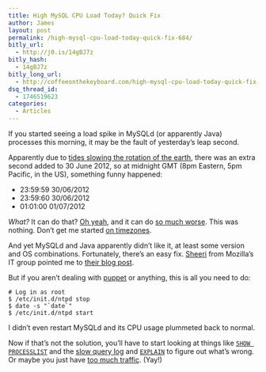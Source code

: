 ```yaml
---
title: High MySQL CPU Load Today? Quick Fix
author: James
layout: post
permalink: /high-mysql-cpu-load-today-quick-fix-684/
bitly_url:
  - http://j0.is/14gBJ7z
bitly_hash:
  - 14gBJ7z
bitly_long_url:
  - http://coffeeonthekeyboard.com/high-mysql-cpu-load-today-quick-fix-684/
dsq_thread_id:
  - 1746519623
categories:
  - Articles
---
```

If you started seeing a load spike in MySQLd (or apparently Java) processes this morning, it may be the fault of yesterday&#8217;s leap second.

Apparently due to [tides slowing the rotation of the earth][1], there was an extra second added to 30 June 2012, so at midnight GMT (8pm Eastern, 5pm Pacific, in the US), something funny happened:

  * 23:59:59 30/06/2012
  * 23:59:60 30/06/2012
  * 01:01:00 01/07/2012

*What?* It can do that? [Oh yeah][2], and it can do [so much worse][3]. This was nothing. Don&#8217;t get me started [on timezones][4].

And yet MySQLd and Java apparently didn&#8217;t like it, at least some version and OS combinations. Fortunately, there&#8217;s an easy fix. [Sheeri][5] from Mozilla&#8217;s IT group pointed me to [their blog post][6].

But if you aren&#8217;t dealing with [puppet][7] or anything, this is all you need to do:

    # Log in as root
    $ /etc/init.d/ntpd stop
    $ date -s "`date`"
    $ /etc/init.d/ntpd start
    

I didn&#8217;t even restart MySQLd and its CPU usage plummeted back to normal.

Now if that&#8217;s not the solution, you&#8217;ll have to start looking at things like [`SHOW PROCESSLIST`][8] and the [slow query log][9] and [`EXPLAIN`][10] to figure out what&#8217;s wrong. Or maybe you just have [too much traffic][11]. (Yay!)

 [1]: https://twitter.com/neiltyson/status/219042429653889026
 [2]: http://infiniteundo.com/post/25326999628/falsehoods-programmers-believe-about-time
 [3]: http://infiniteundo.com/post/25509354022/more-falsehoods-programmers-believe-about-time-wisdom
 [4]: http://butgrace.com/2012/06/19/more-falsehoods-programmers-believe-about-time/
 [5]: https://twitter.com/sheeri/status/219399191942799360
 [6]: http://blog.mozilla.org/it/2012/06/30/mysql-and-the-leap-second-high-cpu-and-the-fix/
 [7]: http://puppetlabs.com/
 [8]: http://dev.mysql.com/doc/refman/5.5/en/show-processlist.html
 [9]: http://dev.mysql.com/doc/refman/5.5/en/slow-query-log.html
 [10]: http://dev.mysql.com/doc/refman/5.5/en/explain.html
 [11]: http://coffeeonthekeyboard.com/why-django-sucks-except-when-it-doesnt-664/